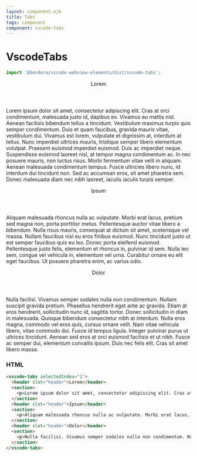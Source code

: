 ```yaml
---
layout: component.njk
title: Tabs
tags: component
component: vscode-tabs
---
```


# VscodeTabs

```typescript
import '@bendera/vscode-webview-elements/dist/vscode-tabs';
```

<component-preview>
  <vscode-tabs selectedIndex="1">
    <header slot="header">Lorem</header>
    <section>
      <p>Lorem ipsum dolor sit amet, consectetur adipiscing elit. Cras at orci condimentum, malesuada justo id, dapibus ex. Vivamus eu mattis nisl. Aenean facilisis bibendum tellus a tincidunt. Vestibulum maximus turpis quis semper condimentum. Duis et quam faucibus, gravida mauris vitae, vestibulum dui. Vivamus est lorem, vulputate et dignissim at, interdum at tellus. Nunc imperdiet ultrices mauris, tristique semper libero elementum volutpat. Praesent euismod imperdiet euismod. Duis ac imperdiet neque. Suspendisse euismod laoreet nisl, at tempor magna condimentum ac. In nec posuere mauris, non luctus risus. Morbi fermentum vitae velit in aliquam. Aenean malesuada condimentum tempus. Fusce ultricies libero nunc, id interdum dui tincidunt non. Sed ac accumsan eros, sit amet pharetra sem. Donec malesuada diam nec nibh laoreet, iaculis iaculis turpis semper.</p>
    </section>
    <header slot="header">Ipsum</header>
    <section>
      <p>Aliquam malesuada rhoncus nulla ac vulputate. Morbi erat lacus, pretium sed magna non, porta porttitor metus. Pellentesque auctor vitae libero a bibendum. Nulla risus mauris, consequat at dictum sit amet, scelerisque vel massa. Nullam faucibus nisl eu eros finibus euismod. Nunc tincidunt justo ut est semper faucibus quis eu leo. Donec porta eleifend euismod. Pellentesque justo felis, elementum et rhoncus in, pulvinar id sem. Nulla leo sem, congue vel vehicula in, elementum vel urna. Curabitur ornare eu elit eget faucibus. Ut posuere pharetra enim, ac varius odio.</p>
    </section>
    <header slot="header">Dolor</header>
    <section>
      <p>Nulla facilisi. Vivamus semper sodales nulla non condimentum. Nullam suscipit gravida pretium. Phasellus hendrerit eget ante ac gravida. Etiam at eros hendrerit, sollicitudin nunc id, sagittis tortor. Donec sollicitudin in diam in malesuada. Quisque bibendum consectetur nibh at interdum. Nulla eros magna, commodo vel eros quis, cursus ornare velit. Nam vitae vehicula libero, vitae commodo dui. Fusce id tempus ligula. Integer pulvinar purus ut ultrices tincidunt. Aenean sed eros at orci euismod facilisis et ut nibh. Fusce ac semper dui, elementum convallis ipsum. Duis nec felis elit. Cras sit amet libero massa.</p>
    </section>
  </vscode-tabs>
</component-preview>

### HTML

```html
<vscode-tabs selectedIndex="1">
  <header slot="header">Lorem</header>
  <section>
    <p>Lorem ipsum dolor sit amet, consectetur adipiscing elit. Cras at orci condimentum, malesuada justo id, dapibus ex. Vivamus eu mattis nisl. Aenean facilisis bibendum tellus a tincidunt. Vestibulum maximus turpis quis semper condimentum. Duis et quam faucibus, gravida mauris vitae, vestibulum dui. Vivamus est lorem, vulputate et dignissim at, interdum at tellus. Nunc imperdiet ultrices mauris, tristique semper libero elementum volutpat. Praesent euismod imperdiet euismod. Duis ac imperdiet neque. Suspendisse euismod laoreet nisl, at tempor magna condimentum ac. In nec posuere mauris, non luctus risus. Morbi fermentum vitae velit in aliquam. Aenean malesuada condimentum tempus. Fusce ultricies libero nunc, id interdum dui tincidunt non. Sed ac accumsan eros, sit amet pharetra sem. Donec malesuada diam nec nibh laoreet, iaculis iaculis turpis semper.</p>
  </section>
  <header slot="header">Ipsum</header>
  <section>
    <p>Aliquam malesuada rhoncus nulla ac vulputate. Morbi erat lacus, pretium sed magna non, porta porttitor metus. Pellentesque auctor vitae libero a bibendum. Nulla risus mauris, consequat at dictum sit amet, scelerisque vel massa. Nullam faucibus nisl eu eros finibus euismod. Nunc tincidunt justo ut est semper faucibus quis eu leo. Donec porta eleifend euismod. Pellentesque justo felis, elementum et rhoncus in, pulvinar id sem. Nulla leo sem, congue vel vehicula in, elementum vel urna. Curabitur ornare eu elit eget faucibus. Ut posuere pharetra enim, ac varius odio.</p>
  </section>
  <header slot="header">Dolor</header>
  <section>
    <p>Nulla facilisi. Vivamus semper sodales nulla non condimentum. Nullam suscipit gravida pretium. Phasellus hendrerit eget ante ac gravida. Etiam at eros hendrerit, sollicitudin nunc id, sagittis tortor. Donec sollicitudin in diam in malesuada. Quisque bibendum consectetur nibh at interdum. Nulla eros magna, commodo vel eros quis, cursus ornare velit. Nam vitae vehicula libero, vitae commodo dui. Fusce id tempus ligula. Integer pulvinar purus ut ultrices tincidunt. Aenean sed eros at orci euismod facilisis et ut nibh. Fusce ac semper dui, elementum convallis ipsum. Duis nec felis elit. Cras sit amet libero massa.</p>
  </section>
</vscode-tabs>
```
